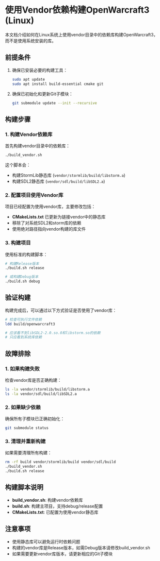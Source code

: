 # 使用Vendor依赖构建OpenWarcraft3 (Linux)

本文档介绍如何在Linux系统上使用vendor目录中的依赖库构建OpenWarcraft3，而不是使用系统安装的库。

## 前提条件

1. 确保已安装必要的构建工具：
   ```bash
   sudo apt update
   sudo apt install build-essential cmake git
   ```

2. 确保已初始化和更新Git子模块：
   ```bash
   git submodule update --init --recursive
   ```

## 构建步骤

### 1. 构建Vendor依赖库

首先构建vendor目录中的依赖库：

```bash
./build_vendor.sh
```

这个脚本会：
- 构建StormLib静态库 (`vendor/stormlib/build/libstorm.a`)
- 构建SDL2静态库 (`vendor/sdl/build/libSDL2.a`)

### 2. 配置项目使用Vendor库

项目已经配置为使用vendor库，主要修改包括：

- **CMakeLists.txt** 已更新为链接vendor中的静态库
- 移除了对系统SDL2和storm库的依赖
- 使用绝对路径指向vendor构建的库文件

### 3. 构建项目

使用标准的构建脚本：

```bash
# 构建Release版本
./build.sh release

# 或构建Debug版本
./build.sh debug
```

## 验证构建

构建完成后，可以通过以下方式验证是否使用了vendor库：

```bash
# 检查可执行文件依赖
ldd build/openwarcraft3

# 应该看不到libSDL2-2.0.so.0和libstorm.so的依赖
# 只应看到系统库依赖
```

## 故障排除

### 1. 如果构建失败

检查vendor库是否正确构建：
```bash
ls -la vendor/stormlib/build/libstorm.a
ls -la vendor/sdl/build/libSDL2.a
```

### 2. 如果缺少依赖

确保所有子模块已正确初始化：
```bash
git submodule status
```

### 3. 清理并重新构建

如果需要清理所有构建：
```bash
rm -rf build vendor/stormlib/build vendor/sdl/build
./build_vendor.sh
./build.sh release
```

## 构建脚本说明

- **build_vendor.sh**: 构建vendor依赖库
- **build.sh**: 构建主项目，支持debug/release配置
- **CMakeLists.txt**: 已配置为使用vendor静态库

## 注意事项

- 使用静态库可以避免运行时依赖问题
- 构建的vendor库是Release版本，如需Debug版本请修改build_vendor.sh
- 如果需要更新vendor库版本，请更新相应的Git子模块

